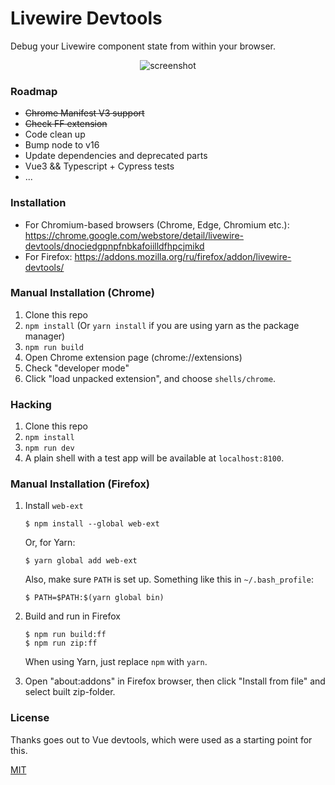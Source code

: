 # Livewire Devtools

Debug your Livewire component state from within your browser.

<p align="center"><img src="https://raw.githubusercontent.com/rw4lll/livewire-devtools/master/media/screenshot-shadow.png" alt="screenshot"></p>

### Roadmap
- ~~Chrome Manifest V3 support~~
- ~~Check FF extension~~
- Code clean up
- Bump node to v16
- Update dependencies and deprecated parts
- Vue3 && Typescript + Cypress tests
- ...

### Installation

- For Chromium-based browsers (Chrome, Edge, Chromium etc.): https://chrome.google.com/webstore/detail/livewire-devtools/dnociedgpnpfnbkafoiilldfhpcjmikd
- For Firefox: https://addons.mozilla.org/ru/firefox/addon/livewire-devtools/

### Manual Installation (Chrome)

1. Clone this repo
2. `npm install` (Or `yarn install` if you are using yarn as the package manager)
3. `npm run build`
4. Open Chrome extension page (chrome://extensions)
5. Check "developer mode"
6. Click "load unpacked extension", and choose `shells/chrome`.

### Hacking

1. Clone this repo
2. `npm install`
3. `npm run dev`
4. A plain shell with a test app will be available at `localhost:8100`.

### Manual Installation (Firefox)

 1. Install `web-ext`

	~~~~
	$ npm install --global web-ext
	~~~~

	Or, for Yarn:

	~~~~
	$ yarn global add web-ext
	~~~~

	Also, make sure `PATH` is set up. Something like this in `~/.bash_profile`:

	~~~~
	$ PATH=$PATH:$(yarn global bin)
	~~~~

 2. Build and run in Firefox

	~~~~
	$ npm run build:ff
	$ npm run zip:ff
	~~~~

	When using Yarn, just replace `npm` with `yarn`.
	
 3. Open "about:addons" in Firefox browser, then click "Install from file" and select built zip-folder.	


### License

Thanks goes out to Vue devtools, which were used as a starting point for this.

[MIT](http://opensource.org/licenses/MIT)
